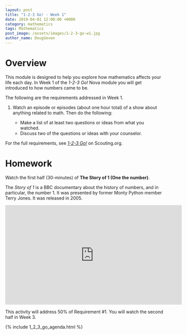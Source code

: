 ```yaml
---
layout: post
title: "1-2-3 Go! - Week 1"
date: 2019-04-01 12:00:00 +0000
category: mathematics
tags: Mathematics
post_image: /assets/images/1-2-3-go-w1.jpg
author_name: DougSeven
---
```

# Overview
This module is designed to help you explore how mathematics affects your life each day. 
In Week 1 of the *1-2-3 Go!* Nova module you will get introduced to how numbers came to be.

The following are the requirements addressed in Week 1.

1. Watch an episode or episodes (about one hour total) of a show about anything related to math. Then do the following:

    * Make a list of at least two questions or ideas from what you watched.
    * Discuss two of the questions or ideas with your counselor.

For the full requirements, see *[1-2-3 Go!](https://www.scouting.org/stem-nova-awards/awards/cub-scout/1-2-3-go/)* on Scouting.org. 

# Homework
Watch the first half (30-minutes) of **The Story of 1 (One the number)**. 

The *Story of 1* is a BBC documentary about the history of numbers, and in particular, the number 1. It was presented by former Monty Python member Terry Jones. It was released in 2005.

<iframe src="https://www.youtube.com/embed/ojqfwtwitMI?start=9" width="560" height="315" frameborder="0" allow="autoplay; fullscreen" allowfullscreen></iframe>

This activity will address 50% of Requirement #1. You will watch the second half in Week 3.

{% include 1_2_3_go_agenda.html %}